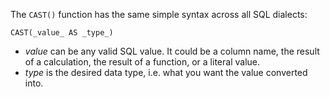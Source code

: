 
The `CAST()` function has the same simple syntax across all SQL dialects:

`CAST(_value_ AS _type_)`

- _value_ can be any valid SQL value. It could be a column name, the result of a calculation, the result of a function, or a literal value.
- _type_ is the desired data type, i.e. what you want the value converted into.